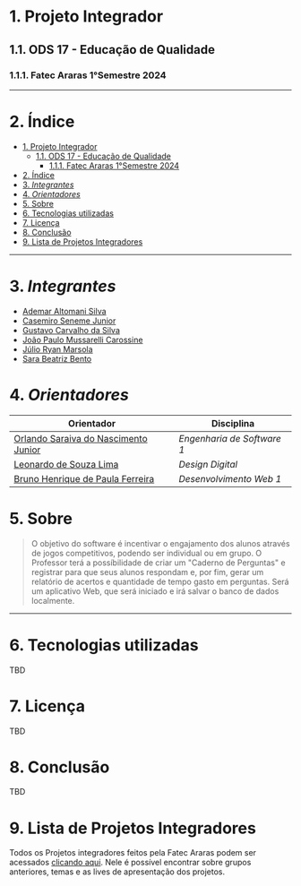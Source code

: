 # 1. Projeto Integrador
## 1.1. ODS 17 - Educação de Qualidade
### 1.1.1. Fatec Araras 1°Semestre 2024

---

# 2. Índice

- [1. Projeto Integrador](#1-projeto-integrador)
  - [1.1. ODS 17 - Educação de Qualidade](#11-ods-17---educação-de-qualidade)
    - [1.1.1. Fatec Araras 1°Semestre 2024](#111-fatec-araras-1semestre-2024)
- [2. Índice](#2-índice)
- [3. _Integrantes_](#3-integrantes)
- [4. _Orientadores_](#4-orientadores)
- [5. Sobre](#5-sobre)
- [6. Tecnologias utilizadas](#6-tecnologias-utilizadas)
- [7. Licença](#7-licença)
- [8. Conclusão](#8-conclusão)
- [9. Lista de Projetos Integradores](#9-lista-de-projetos-integradores)
---

# 3. _Integrantes_
 - [Ademar Altomani Silva](https://github.com/Ademar-Altomani)
 - [Casemiro Seneme Junior](https://github.com/CasemiroSJunior)
 - [Gustavo Carvalho da Silva](https://github.com/G-U-S-T)
 - [João Paulo Mussarelli Carossine](https://github.com/joaopcarossine)
 - [Júlio Ryan Marsola](https://github.com/juliorya)
 - [Sara Beatriz Bento](https://github.com/SaraBeatris)

# 4. _Orientadores_

| Orientador | Disciplina |
| ------ | ------ |
| [Orlando Saraiva do Nascimento Junior](https://br.linkedin.com/in/orlando-saraiva-j%C3%BAnior-83707022) | _Engenharia de Software 1_|
| [Leonardo de Souza Lima](https://br.linkedin.com/in/leonardosouzalima) | _Design Digital_ |
| [Bruno Henrique de Paula Ferreira](https://br.linkedin.com/in/bruno-henrique-de-paula-ferreira-27153939) | _Desenvolvimento Web 1_|

# 5. Sobre

> O objetivo do software é incentivar o engajamento dos alunos através de jogos competitivos, podendo ser individual ou em grupo. 
>O Professor terá a possíbilidade de criar um "Caderno de Perguntas" e registrar para que seus alunos respondam e, por fim, gerar um relatório de acertos e quantidade de tempo gasto em perguntas.
> Será um aplicativo Web, que será iniciado e irá salvar o banco de dados localmente.
---

# 6. Tecnologias utilizadas
TBD
# 7. Licença
TBD
# 8. Conclusão
TBD

# 9. Lista de Projetos Integradores
Todos os Projetos integradores feitos pela Fatec Araras podem ser acessados [clicando aqui](https://github.com/orlandosaraivajr/PI_FATEC_ARARAS). Nele é possível encontrar sobre grupos anteriores, temas e as lives de apresentação dos projetos.